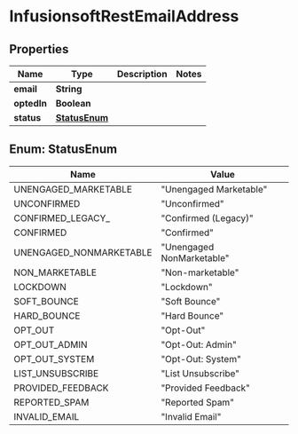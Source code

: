
# InfusionsoftRestEmailAddress

## Properties
Name | Type | Description | Notes
------------ | ------------- | ------------- | -------------
**email** | **String** |  | 
**optedIn** | **Boolean** |  | 
**status** | [**StatusEnum**](#StatusEnum) |  | 


<a name="StatusEnum"></a>
## Enum: StatusEnum
Name | Value
---- | -----
UNENGAGED_MARKETABLE | &quot;Unengaged Marketable&quot;
UNCONFIRMED | &quot;Unconfirmed&quot;
CONFIRMED_LEGACY_ | &quot;Confirmed (Legacy)&quot;
CONFIRMED | &quot;Confirmed&quot;
UNENGAGED_NONMARKETABLE | &quot;Unengaged NonMarketable&quot;
NON_MARKETABLE | &quot;Non-marketable&quot;
LOCKDOWN | &quot;Lockdown&quot;
SOFT_BOUNCE | &quot;Soft Bounce&quot;
HARD_BOUNCE | &quot;Hard Bounce&quot;
OPT_OUT | &quot;Opt-Out&quot;
OPT_OUT_ADMIN | &quot;Opt-Out: Admin&quot;
OPT_OUT_SYSTEM | &quot;Opt-Out: System&quot;
LIST_UNSUBSCRIBE | &quot;List Unsubscribe&quot;
PROVIDED_FEEDBACK | &quot;Provided Feedback&quot;
REPORTED_SPAM | &quot;Reported Spam&quot;
INVALID_EMAIL | &quot;Invalid Email&quot;



